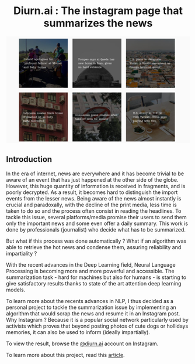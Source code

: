 <h1><center>Diurn.ai : The instagram page that summarizes the news</center></h1>   

![Alt Text](https://github.com/castafra/diurn-ai/blob/main/images/ig-showcase.PNG?raw=true)

## Introduction

In the era of internet, news are everywhere and it has become trivial to be aware of an event that has just happened at the other side of the globe. However, this huge quantity of information is received in fragments, and is poorly decrypted. As a result, it becomes hard to distinguish the import events from the lesser news. Being aware of the news almost instantly is crucial and paradoxally, with the decline of the print media, less time is taken to do so and the process often consist in reading the headlines. 
To tackle this issue, several platforms/media promise their users to send them only the important news and some even offer a daily summary. This work is done by professionals (journalist) who decide what has to be summarized. 

But what if this process was done automatically ? What if an algorithm was able to retrieve the hot news and condense them, assuring reliability and impartiality ? 

With the recent advances in the Deep Learning field, Neural Language Processing is becoming more and more powerful and accessible. The summarization task - hard for machines but also for humans - is starting to give satisfactory results thanks to state of the art attention deep learning models. 

To learn more about the recents advances in NLP, I thus decided as a personal project to tackle the summarization issue by implementing an algorithm that would scrap the news and resume it in an Instagram post. Why Instagram ? Because it is a popular social network particularly used by activists which proves that beyond posting photos of cute dogs or hollidays memories, it can also be used to inform (ideally impartially).  

To view the result, browse the [@diurn.ai](https://www.instagram.com/diurn.ai/) account on Instagram.

To learn more about this project, read this [article](https://castafra.github.io/projects/diurn-ai.html).